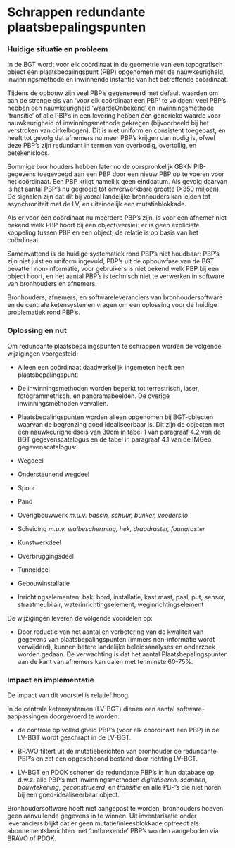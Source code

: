 Schrappen redundante plaatsbepalingspunten
==========================================

### Huidige situatie en probleem

In de BGT wordt voor elk coördinaat in de geometrie van een topografisch object
een plaatsbepalingspunt (PBP) opgenomen met de nauwkeurigheid, inwinningsmethode
en inwinnende instantie van het betreffende coördinaat.

Tijdens de opbouw zijn veel PBP’s gegenereerd met default waarden om aan de
strenge eis van ‘voor elk coördinaat een PBP’ te voldoen: veel PBP’s hebben een
nauwkeurigheid ‘waardeOnbekend’ en inwinningsmethode ‘transitie’ of alle PBP’s
in een levering hebben één generieke waarde voor nauwkeurigheid of
inwinningsmethode gekregen (bijvoorbeeld bij het verstroken van cirkelbogen).
Dit is niet uniform en consistent toegepast, en heeft tot gevolg dat afnemers nu
meer PBP’s krijgen dan nodig is, ofwel deze PBP’s zijn redundant in termen van
overbodig, overtollig, en betekenisloos.

Sommige bronhouders hebben later no de oorspronkelijk GBKN PIB-gegevens
toegevoegd aan een PBP door een nieuw PBP op te voeren voor het coördinaat. Een
PBP krijgt namelijk geen einddatum. Als gevolg daarvan is het aantal PBP’s nu
gegroeid tot onverwerkbare grootte (\>350 miljoen). De signalen zijn dat dit bij
vooral landelijke bronhouders kan leiden tot asynchroniteit met de LV, en
uiteindelijk een mutatieblokkade.

Als er voor één coördinaat nu meerdere PBP’s zijn, is voor een afnemer niet
bekend welk PBP hoort bij een object(versie): er is geen expliciete koppeling
tussen PBP en een object; de relatie is op basis van het coördinaat.

Samenvattend is de huidige systematiek rond PBP’s niet houdbaar: PBP’s zijn niet
juist en uniform ingevuld, PBP’s uit de opbouwfase van de BGT bevatten
non-informatie, voor gebruikers is niet bekend welk PBP bij een object hoort, en
het aantal PBP’s is technisch niet te verwerken in software van bronhouders en
afnemers.

Bronhouders, afnemers, en softwareleveranciers van bronhoudersoftware en de
centrale ketensystemen vragen om een oplossing voor de huidige problematiek rond
PBP’s.

### Oplossing en nut

Om redundante plaatsbepalingspunten te schrappen worden de volgende wijzigingen
voorgesteld:

-   Alleen een coördinaat daadwerkelijk ingemeten heeft een plaatsbepalingspunt.

-   De inwinningsmethoden worden beperkt tot terrestrisch, laser,
    fotogrammetrisch, en panoramabeelden. De overige inwinningsmethoden
    vervallen.

-   Plaatsbepalingspunten worden alleen opgenomen bij BGT-objecten waarvan de
    begrenzing goed idealiseerbaar is. Dit zijn de objecten met een
    nauwkeurigheidseis van 30cm in tabel 1 van paragraaf 4.2 van de BGT
    gegevenscatalogus en de tabel in paragraaf 4.1 van de IMGeo
    gegevenscatalogus:

-   Wegdeel

-   Ondersteunend wegdeel

-   Spoor

-   Pand

-   Overigbouwwerk *m.u.v. bassin, schuur, bunker, voedersilo*

-   Scheiding *m.u.v. walbescherming, hek, draadraster, faunaraster*

-   Kunstwerkdeel

-   Overbruggingsdeel

-   Tunneldeel

-   Gebouwinstallatie

-   Inrichtingselementen: bak, bord, installatie, kast mast, paal, put, sensor,
    straatmeubilair, waterinrichtingselement, weginrichtingselement

De wijzigingen leveren de volgende voordelen op:

-   Door reductie van het aantal en verbetering van de kwaliteit van gegevens
    van plaatsbepalingspunten (immers non-informatie wordt verwijderd), kunnen
    betere landelijke beleidsanalyses en onderzoek worden gedaan. De verwachting
    is dat het aantal Plaatsbepalingspunten aan de kant van afnemers kan dalen
    met tenminste 60-75%.

### Impact en implementatie

De impact van dit voorstel is relatief hoog.

In de centrale ketensystemen (LV-BGT) dienen een aantal software-aanpassingen
doorgevoerd te worden:

-   de controle op volledigheid PBP’s (voor elk coördinaat een PBP) in de LV-BGT
    wordt geschrapt in de LV-BGT.

-   BRAVO filtert uit de mutatieberichten van bronhouder de redundante PBP’s en
    zet een opgeschoond bestand door richting LV-BGT.

-   LV-BGT en PDOK schonen de redundante PBP’s in hun database op, d.w.z. alle
    PBP’s met inwinningsmethoden *digitaliseren, scannen*, *bouwtekening*,
    *geconstrueerd*, en *transitie* en alle PBP’s die niet horen bij een
    goed-idealiseerbaar object.

Bronhoudersoftware hoeft niet aangepast te worden; bronhouders hoeven geen
aanvullende gegevens in te winnen. Uit inventarisatie onder leveranciers blijkt
dat er geen mutatie/inleesblokkade optreedt als abonnementsberichten met
‘ontbrekende’ PBP’s worden aangeboden via BRAVO of PDOK.
